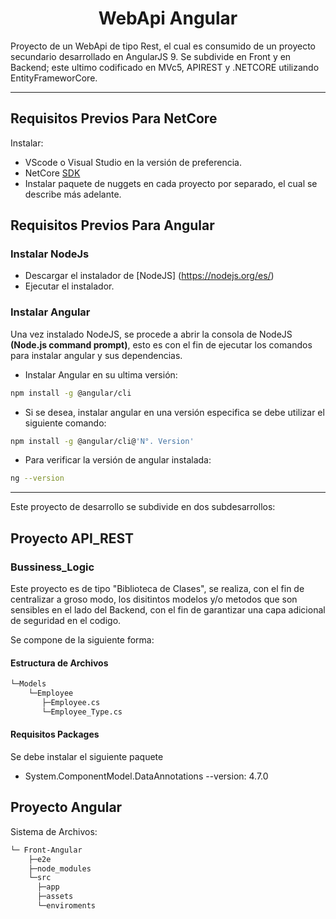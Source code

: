 <p>
    <h1 align="center"> WebApi Angular </h1>
</p>

Proyecto de un WebApi de tipo Rest, el cual es consumido de un proyecto secundario desarrollado en AngularJS 9. Se subdivide en Front y en Backend; este ultimo codificado en MVc5, APIREST y .NETCORE utilizando EntityFrameworCore.

<hr>

## Requisitos Previos Para NetCore

Instalar:
* VScode o Visual Studio en la versión de preferencia.
* NetCore [SDK](https://dotnet.microsoft.com/download/dotnet-core)
* Instalar paquete de nuggets en cada proyecto por separado, el cual se describe más adelante. 

## Requisitos Previos Para Angular

### Instalar NodeJs

* Descargar el instalador de [NodeJS] (https://nodejs.org/es/)
* Ejecutar el instalador.

### Instalar Angular
Una vez instalado NodeJS, se procede a abrir la consola de NodeJS <b>(Node.js command prompt)</b>, esto es con el fin de ejecutar los comandos para instalar angular y sus dependencias.

* Instalar Angular en su ultima versión:
```bash
npm install -g @angular/cli
```

* Si se desea, instalar angular en una versión especifica se debe utilizar el siguiente comando:
```bash
npm install -g @angular/cli@'N°. Version'
```

* Para verificar la versión de angular instalada:

```bash
ng --version
```

<hr>

Este proyecto de desarrollo se subdivide en dos subdesarrollos:  
## Proyecto API_REST


### Bussiness_Logic

Este proyecto es de tipo "Biblioteca de Clases", se realiza, con el fin de centralizar a groso modo, los disitintos modelos y/o metodos que son sensibles en el lado del Backend, con el fin de garantizar una capa adicional de seguridad en el codigo.

Se compone de la siguiente forma:

#### Estructura de Archivos

```bash
└─Models
    └─Employee
       ├─Employee.cs
       └─Employee_Type.cs
```
#### Requisitos Packages

Se debe instalar el siguiente paquete

* System.ComponentModel.DataAnnotations --version: 4.7.0

 <!-- * Microsoft.AspNetCore.Identity.EntityFrameworkCore --version:???
  * Microsoft.AspNetCore.Mvc.NewtonsoftJson --version:???
    * **VisualStudio PM>** `Install-Package Microsoft.AspNetCore.Mvc.NewtonsoftJson --Version 3.1.2`
    * **vscode CLI** `dotnet add package Microsoft.AspNetCore.Mvc.NewtonsoftJson --Version 3.1.2`
  * Microsoft.EntityFrameworkCore" --version:???
  * Microsoft.EntityFrameworkCore.InMemory --version:???
    * **VisualStudio PM>** `Install-Package Microsoft.EntityFrameworkCore.InMemory --Version 3.1`
    * **vscode CLI** 
    `dotnet add package Microsoft.EntityFrameworkCore.InMemory -Version 3.1`
  * Microsoft.EntityFrameworkCore.Sqlite --version:???
  * Microsoft.EntityFrameworkCore.SqlServer --version:???
  * Microsoft.EntityFrameworkCore.Tools --version:??? -->

## Proyecto Angular

Sistema de Archivos:

```bash
└─ Front-Angular
    ├─e2e
    ├─node_modules 
    └─src 
      ├─app
      ├─assets
      └─enviroments
```